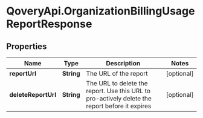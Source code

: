 # QoveryApi.OrganizationBillingUsageReportResponse

## Properties

Name | Type | Description | Notes
------------ | ------------- | ------------- | -------------
**reportUrl** | **String** | The URL of the report | [optional] 
**deleteReportUrl** | **String** | The URL to delete the report. Use this URL to pro-actively delete the report before it expires | [optional] 


